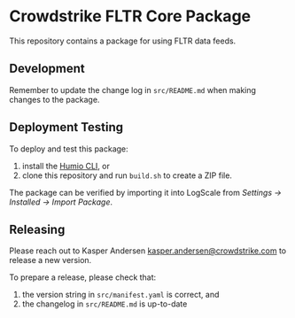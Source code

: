 # Crowdstrike FLTR Core Package

This repository contains a package for using FLTR data feeds.

## Development

Remember to update the change log in `src/README.md` when making changes to the package.

## Deployment Testing

To deploy and test this package:

 1. install the [Humio CLI](https://github.com/humio/cli), or 
 2. clone this repository and run `build.sh` to create a ZIP file. 

The package can be verified by importing it into LogScale from *Settings -> Installed -> Import Package*. 

## Releasing

Please reach out to Kasper Andersen <kasper.andersen@crowdstrike.com> to release a new version.

To prepare a release, please check that:

1. the version string in `src/manifest.yaml` is correct, and
2. the changelog in `src/README.md` is up-to-date